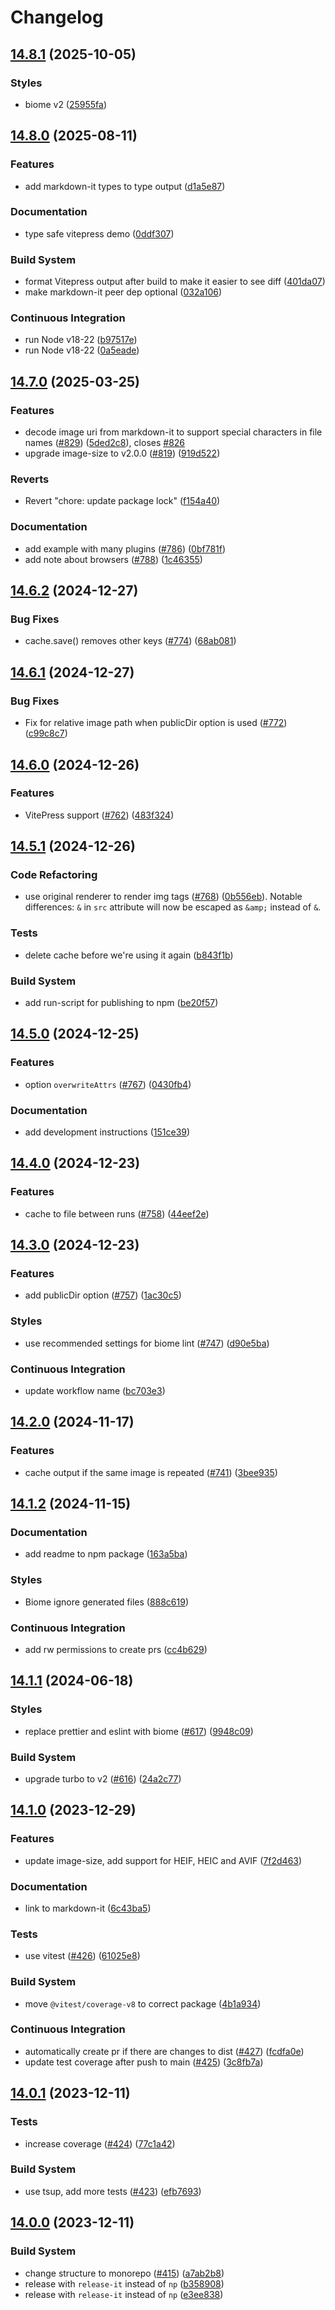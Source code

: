 # Changelog

## [14.8.1](https://github.com/boyum/markdown-it-image-size/compare/v14.8.0...v14.8.1) (2025-10-05)

### Styles

* biome v2 ([25955fa](https://github.com/boyum/markdown-it-image-size/commit/25955fa017defd3aca61fc48d8dd581acf178432))

## [14.8.0](https://github.com/boyum/markdown-it-image-size/compare/v14.7.0...v14.8.0) (2025-08-11)

### Features

* add markdown-it types to type output ([d1a5e87](https://github.com/boyum/markdown-it-image-size/commit/d1a5e87b9ac2580ad23ed37539fcdd86bd5b5903))

### Documentation

* type safe vitepress demo ([0ddf307](https://github.com/boyum/markdown-it-image-size/commit/0ddf3070b5dd2fd4c980cd547d7a453c04c60dbf))

### Build System

* format Vitepress output after build to make it easier to see diff ([401da07](https://github.com/boyum/markdown-it-image-size/commit/401da07e8dbacacfbff3795ee46e317728fceee0))
* make markdown-it peer dep optional ([032a106](https://github.com/boyum/markdown-it-image-size/commit/032a10658f7add4053c54d2fe46c2338fb1760f9))

### Continuous Integration

* run Node v18-22 ([b97517e](https://github.com/boyum/markdown-it-image-size/commit/b97517eace0233474df9d180871c1db1cd512569))
* run Node v18-22 ([0a5eade](https://github.com/boyum/markdown-it-image-size/commit/0a5eade138ca7f6dcb938f56eb79f9a2106f37de))

## [14.7.0](https://github.com/boyum/markdown-it-image-size/compare/v14.6.2...v14.7.0) (2025-03-25)

### Features

* decode image uri from markdown-it to support special characters in file names ([#829](https://github.com/boyum/markdown-it-image-size/issues/829)) ([5ded2c8](https://github.com/boyum/markdown-it-image-size/commit/5ded2c8b070c342e2a22891064808f3df4acedad)), closes [#826](https://github.com/boyum/markdown-it-image-size/issues/826)
* upgrade image-size to v2.0.0 ([#819](https://github.com/boyum/markdown-it-image-size/issues/819)) ([919d522](https://github.com/boyum/markdown-it-image-size/commit/919d522ec130e074622ae42a51746b113b06af52))

### Reverts

* Revert "chore: update package lock" ([f154a40](https://github.com/boyum/markdown-it-image-size/commit/f154a40a6e7ff46bd395976022287fb1567fa0a3))

### Documentation

* add example with many plugins ([#786](https://github.com/boyum/markdown-it-image-size/issues/786)) ([0bf781f](https://github.com/boyum/markdown-it-image-size/commit/0bf781f2c05d2eaf0618642463dcb063132b833f))
* add note about browsers ([#788](https://github.com/boyum/markdown-it-image-size/issues/788)) ([1c46355](https://github.com/boyum/markdown-it-image-size/commit/1c46355bb29b113c42bfc03e0d08a584ecc948a0))

## [14.6.2](https://github.com/boyum/markdown-it-image-size/compare/v14.6.1...v14.6.2) (2024-12-27)

### Bug Fixes

* cache.save() removes other keys ([#774](https://github.com/boyum/markdown-it-image-size/issues/774)) ([68ab081](https://github.com/boyum/markdown-it-image-size/commit/68ab081c938c7f2dc2f191b59b4ce0bfa76ef732))

## [14.6.1](https://github.com/boyum/markdown-it-image-size/compare/v14.6.0...v14.6.1) (2024-12-27)

### Bug Fixes

* Fix for relative image path when publicDir option is used ([#772](https://github.com/boyum/markdown-it-image-size/issues/772)) ([c99c8c7](https://github.com/boyum/markdown-it-image-size/commit/c99c8c77651c089976c3269b1aa69d80d0bff09c))

## [14.6.0](https://github.com/boyum/markdown-it-image-size/compare/v14.5.1...v14.6.0) (2024-12-26)

### Features

* VitePress support ([#762](https://github.com/boyum/markdown-it-image-size/issues/762)) ([483f324](https://github.com/boyum/markdown-it-image-size/commit/483f324156d53711e9a6d97bcf6fbaf9ef701709))

## [14.5.1](https://github.com/boyum/markdown-it-image-size/compare/v14.5.0...v14.5.1) (2024-12-26)

### Code Refactoring

* use original renderer to render img tags ([#768](https://github.com/boyum/markdown-it-image-size/issues/768)) ([0b556eb](https://github.com/boyum/markdown-it-image-size/commit/0b556ebe9b8e745d408499063019bd9b3dabc1bb)). Notable differences: `&` in `src` attribute will now be escaped as `&amp;` instead of `&`.

### Tests

* delete cache before we're using it again ([b843f1b](https://github.com/boyum/markdown-it-image-size/commit/b843f1b7c0cf480b28a9b70452cf039674278dba))

### Build System

* add run-script for publishing to npm ([be20f57](https://github.com/boyum/markdown-it-image-size/commit/be20f57de4bf6342817d42dd2cb40934c3746ff4))

## [14.5.0](https://github.com/boyum/markdown-it-image-size/compare/v14.4.0...v14.5.0) (2024-12-25)

### Features

* option `overwriteAttrs` ([#767](https://github.com/boyum/markdown-it-image-size/issues/767)) ([0430fb4](https://github.com/boyum/markdown-it-image-size/commit/0430fb4984258ba21cb60886d7a8fb0cbd149968))

### Documentation

* add development instructions ([151ce39](https://github.com/boyum/markdown-it-image-size/commit/151ce39f5fa2eecea64451eece310ea067a00beb))

## [14.4.0](https://github.com/boyum/markdown-it-image-size/compare/v14.3.0...v14.4.0) (2024-12-23)

### Features

* cache to file between runs ([#758](https://github.com/boyum/markdown-it-image-size/issues/758)) ([44eef2e](https://github.com/boyum/markdown-it-image-size/commit/44eef2e45e619ecb080cc41c9efc36c3c415753a))

## [14.3.0](https://github.com/boyum/markdown-it-image-size/compare/v14.2.0...v14.3.0) (2024-12-23)

### Features

* add publicDir option ([#757](https://github.com/boyum/markdown-it-image-size/issues/757)) ([1ac30c5](https://github.com/boyum/markdown-it-image-size/commit/1ac30c5ddc014652df22a47142b0c6e290b84a84))

### Styles

* use recommended settings for biome lint ([#747](https://github.com/boyum/markdown-it-image-size/issues/747)) ([d90e5ba](https://github.com/boyum/markdown-it-image-size/commit/d90e5baec91cde75971187731d8c921962882a99))

### Continuous Integration

* update workflow name ([bc703e3](https://github.com/boyum/markdown-it-image-size/commit/bc703e3788f4f0865b93d8029aa880fbd66f4474))

## [14.2.0](https://github.com/boyum/markdown-it-image-size/compare/v14.1.2...v14.2.0) (2024-11-17)

### Features

* cache output if the same image is repeated ([#741](https://github.com/boyum/markdown-it-image-size/issues/741)) ([3bee935](https://github.com/boyum/markdown-it-image-size/commit/3bee935591022469f013afce9c92030b91f2b6a2))

## [14.1.2](https://github.com/boyum/markdown-it-image-size/compare/v14.1.1...v14.1.2) (2024-11-15)

### Documentation

* add readme to npm package ([163a5ba](https://github.com/boyum/markdown-it-image-size/commit/163a5ba575ca445a92eaa941d7b0a498c5784cf1))

### Styles

* Biome ignore generated files ([888c619](https://github.com/boyum/markdown-it-image-size/commit/888c619b09a5784fb974a0722166b78dc8c514cb))

### Continuous Integration

* add rw permissions to create prs ([cc4b629](https://github.com/boyum/markdown-it-image-size/commit/cc4b629e012e856afd9da16c545f83da94ebfa85))

## [14.1.1](https://github.com/boyum/markdown-it-image-size/compare/v14.1.0...v14.1.1) (2024-06-18)


### Styles

* replace prettier and eslint with biome ([#617](https://github.com/boyum/markdown-it-image-size/issues/617)) ([9948c09](https://github.com/boyum/markdown-it-image-size/commit/9948c09c67ef6d805e34d70610bca5c5dadd226d))


### Build System

* upgrade turbo to v2 ([#616](https://github.com/boyum/markdown-it-image-size/issues/616)) ([24a2c77](https://github.com/boyum/markdown-it-image-size/commit/24a2c776c99478e80df556317439ae30d96b382c))

## [14.1.0](https://github.com/boyum/markdown-it-image-size/compare/v14.0.1...v14.1.0) (2023-12-29)


### Features

* update image-size, add support for HEIF, HEIC and AVIF ([7f2d463](https://github.com/boyum/markdown-it-image-size/commit/7f2d463004e2d1363d7120382ef7e9a295d6cd59))


### Documentation

* link to markdown-it ([6c43ba5](https://github.com/boyum/markdown-it-image-size/commit/6c43ba5744ce84a1182aebf392f7f8b38afd4600))


### Tests

* use vitest ([#426](https://github.com/boyum/markdown-it-image-size/issues/426)) ([61025e8](https://github.com/boyum/markdown-it-image-size/commit/61025e8f6f8952b644158b0c90b01c4c669c6bb6))


### Build System

* move `@vitest/coverage-v8` to correct package ([4b1a934](https://github.com/boyum/markdown-it-image-size/commit/4b1a934b6bfef78e4eaacdc85797e97f9363358e))


### Continuous Integration

* automatically create pr if there are changes to dist ([#427](https://github.com/boyum/markdown-it-image-size/issues/427)) ([fcdfa0e](https://github.com/boyum/markdown-it-image-size/commit/fcdfa0ebbbdb2f11f83eb93f630799a87c368dcb))
* update test coverage after push to main ([#425](https://github.com/boyum/markdown-it-image-size/issues/425)) ([3c8fb7a](https://github.com/boyum/markdown-it-image-size/commit/3c8fb7a3a35e2d418e032ac9882cb15bd7908886))

## [14.0.1](https://github.com/boyum/markdown-it-image-size/compare/v14.0.0...v14.0.1) (2023-12-11)


### Tests

* increase coverage ([#424](https://github.com/boyum/markdown-it-image-size/issues/424)) ([77c1a42](https://github.com/boyum/markdown-it-image-size/commit/77c1a42f9969c4866a4e61d623ce8fbb62f91d77))


### Build System

* use tsup, add more tests ([#423](https://github.com/boyum/markdown-it-image-size/issues/423)) ([efb7693](https://github.com/boyum/markdown-it-image-size/commit/efb7693b99f7426192d3bae1b29506afae7b26fe))

## [14.0.0](https://github.com/boyum/markdown-it-image-size/compare/v13.3.3...v14.0.0) (2023-12-11)

### Build System

- change structure to monorepo ([#415](https://github.com/boyum/markdown-it-image-size/issues/415)) ([a7ab2b8](https://github.com/boyum/markdown-it-image-size/commit/a7ab2b8b612f350d367f2c04fd3180d58266b083))
- release with `release-it` instead of `np` ([b358908](https://github.com/boyum/markdown-it-image-size/commit/b358908d8f98be8cbd0f1f2a015961aed5c1ca91))
- release with `release-it` instead of `np` ([e3ee838](https://github.com/boyum/markdown-it-image-size/commit/e3ee838b298f6c52641f45eb2fd4c56168083c9c))
